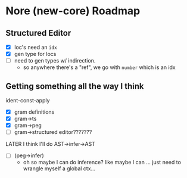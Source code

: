 # Nore (new-core) Roadmap

## Structured Editor

- [x] loc's need an `idx`
- [x] gen type for locs
- [ ] need to gen types w/ indirection.
	- so anywhere there's a "ref", we go with `number` which is an idx

## Getting something all the way I think

ident-const-apply

- [x] gram definitions
- [x] gram->ts
- [x] gram->peg
- [ ] gram->structured editor???????

LATER I think I'll do AST->infer->AST
- [ ] (peg->infer)
	- oh so maybe I can do inference? like maybe I can ...
		just need to wrangle myself a global ctx...
